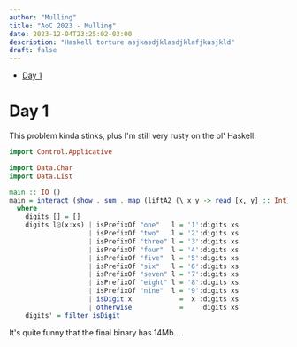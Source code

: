 ```yaml
---
author: "Mulling"
title: "AoC 2023 - Mulling"
date: 2023-12-04T23:25:02-03:00
description: "Haskell torture asjkasdjklasdjklafjkasjkld"
draft: false
---
```


- [Day 1](#day-1)

# Day 1
This problem kinda stinks, plus I'm still very rusty on the ol' Haskell.

```haskell
import Control.Applicative

import Data.Char
import Data.List

main :: IO ()
main = interact (show . sum . map (liftA2 (\ x y -> read [x, y] :: Int) head last . digits) . lines)
  where
    digits [] = []
    digits l@(x:xs) | isPrefixOf "one"   l = '1':digits xs
                    | isPrefixOf "two"   l = '2':digits xs
                    | isPrefixOf "three" l = '3':digits xs
                    | isPrefixOf "four"  l = '4':digits xs
                    | isPrefixOf "five"  l = '5':digits xs
                    | isPrefixOf "six"   l = '6':digits xs
                    | isPrefixOf "seven" l = '7':digits xs
                    | isPrefixOf "eight" l = '8':digits xs
                    | isPrefixOf "nine"  l = '9':digits xs
                    | isDigit x            =  x :digits xs
                    | otherwise            =     digits xs
    digits' = filter isDigit
```

It's quite funny that the final binary has 14Mb...


